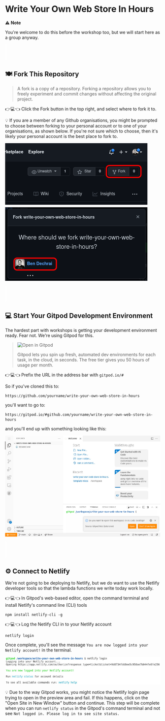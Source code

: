 # Write Your Own Web Store In Hours

⚠️ **Note**

You're welcome to do this before the workshop too, but we will start here as a group anyway.

![spacer](workshop-assets/readme-images/spacer.png)

## 🍽️ Fork This Repository

> A fork is a copy of a repository. Forking a repository allows you to freely experiment and commit changes without affecting the original project.

👉💻👈 Click the Fork button in the top right, and select where to fork it to.

💡 If you are a member of any Github organisations, you might be prompted to choose between forking to your personal account or to one of your organisations, as shown below. If you're not sure which to choose, then it's likely your personal account is the best place to fork to.

![How to fork this repository](workshop-assets/readme-images/fork-repo.png)

![spacer](workshop-assets/readme-images/spacer.png)

## 💻 Start Your Gitpod Development Environment

The hardest part with workshops is getting your development environment ready. Fear not. We're using Gitpod for this.

> ![Open in Gitpod](https://www.gitpod.io/svg/media-kit/logo-dark-theme.svg)
>
> Gitpod lets you spin up fresh, automated dev environments for each task, in the cloud, in seconds. The free tier gives you 50 hours of usage per month.

👉💻👈 Prefix the URL in the address bar with `gitpod.io/#`

So if you've cloned this to:

```
https://github.com/yourname/write-your-own-web-store-in-hours
```

you'll want to go to:

```
https://gitpod.io/#github.com/yourname/write-your-own-web-store-in-hours
```

and you'll end up with something looking like this:

![Gitpod Initial View](workshop-assets/readme-images/gitpod-initial-view.jpg)

![spacer](workshop-assets/readme-images/spacer.png)

## ⚙️ Connect to Netlify

We're not going to be deploying to Netlify, but we do want to use the Netlify developer tools so that the lambda functions we write today work locally.

👉💻👈 In Gitpod's web-based editor, open the command terminal and install Netlify's command line (CLI) tools

```shell
npm install netlify-cli -g
```

👉💻👈 Log the Netlify CLI in to your Netlify account

```shell
netlify login
```

Once complete, you'll see the message `You are now logged into your Netlify account!` in the terminal.

![Successful Netlify Login](workshop-assets/readme-images/netlify-login.jpg)

💡 Due to the way Gitpod works, you might notice the Netlify login page trying to open in the preview area and fail. If this happens, click on the "Open Site in New Window" button and continue. This step will be complete when you can run `netlify status` in the Gitpod's command terminal and not see `Not logged in. Please log in to see site status.`
